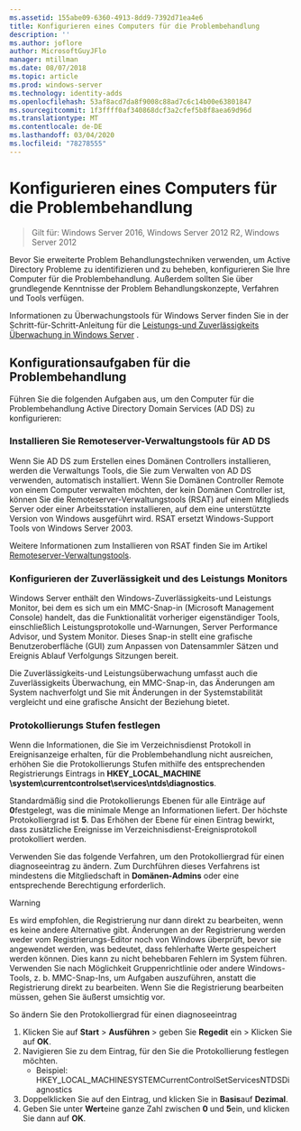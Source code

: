 ```yaml
---
ms.assetid: 155abe09-6360-4913-8dd9-7392d71ea4e6
title: Konfigurieren eines Computers für die Problembehandlung
description: ''
ms.author: joflore
author: MicrosoftGuyJFlo
manager: mtillman
ms.date: 08/07/2018
ms.topic: article
ms.prod: windows-server
ms.technology: identity-adds
ms.openlocfilehash: 53af8acd7da8f9008c88ad7c6c14b00e63801847
ms.sourcegitcommit: 1f3ffff0af340868dcf3a2cfef5b8f8aea69d96d
ms.translationtype: MT
ms.contentlocale: de-DE
ms.lasthandoff: 03/04/2020
ms.locfileid: "78278555"
---
```

# <a name="configuring-a-computer-for-troubleshooting"></a>Konfigurieren eines Computers für die Problembehandlung

>Gilt für: Windows Server 2016, Windows Server 2012 R2, Windows Server 2012

Bevor Sie erweiterte Problem Behandlungstechniken verwenden, um Active Directory Probleme zu identifizieren und zu beheben, konfigurieren Sie Ihre Computer für die Problembehandlung. Außerdem sollten Sie über grundlegende Kenntnisse der Problem Behandlungskonzepte, Verfahren und Tools verfügen.

Informationen zu Überwachungstools für Windows Server finden Sie in der Schritt-für-Schritt-Anleitung für die [Leistungs-und Zuverlässigkeits Überwachung in Windows Server](https://go.microsoft.com/fwlink/?LinkId=123737) .

## <a name="configuration-tasks-for-troubleshooting"></a>Konfigurationsaufgaben für die Problembehandlung

Führen Sie die folgenden Aufgaben aus, um den Computer für die Problembehandlung Active Directory Domain Services (AD DS) zu konfigurieren:

### <a name="install-remote-server-administration-tools-for-ad-ds"></a>Installieren Sie Remoteserver-Verwaltungstools für AD DS

Wenn Sie AD DS zum Erstellen eines Domänen Controllers installieren, werden die Verwaltungs Tools, die Sie zum Verwalten von AD DS verwenden, automatisch installiert. Wenn Sie Domänen Controller Remote von einem Computer verwalten möchten, der kein Domänen Controller ist, können Sie die Remoteserver-Verwaltungstools (RSAT) auf einem Mitglieds Server oder einer Arbeitsstation installieren, auf dem eine unterstützte Version von Windows ausgeführt wird. RSAT ersetzt Windows-Support Tools von Windows Server 2003.

Weitere Informationen zum Installieren von RSAT finden Sie im Artikel [Remoteserver-Verwaltungstools](https://docs.microsoft.com/windows-server/remote/remote-server-administration-tools).

### <a name="configure-reliability-and-performance-monitor"></a>Konfigurieren der Zuverlässigkeit und des Leistungs Monitors

Windows Server enthält den Windows-Zuverlässigkeits-und Leistungs Monitor, bei dem es sich um ein MMC-Snap-in (Microsoft Management Console) handelt, das die Funktionalität vorheriger eigenständiger Tools, einschließlich Leistungsprotokolle und-Warnungen, Server Performance Advisor, und System Monitor. Dieses Snap-in stellt eine grafische Benutzeroberfläche (GUI) zum Anpassen von Datensammler Sätzen und Ereignis Ablauf Verfolgungs Sitzungen bereit.

Die Zuverlässigkeits-und Leistungsüberwachung umfasst auch die Zuverlässigkeits Überwachung, ein MMC-Snap-in, das Änderungen am System nachverfolgt und Sie mit Änderungen in der Systemstabilität vergleicht und eine grafische Ansicht der Beziehung bietet.

### <a name="set-logging-levels"></a>Protokollierungs Stufen festlegen

Wenn die Informationen, die Sie im Verzeichnisdienst Protokoll in Ereignisanzeige erhalten, für die Problembehandlung nicht ausreichen, erhöhen Sie die Protokollierungs Stufen mithilfe des entsprechenden Registrierungs Eintrags in **HKEY_LOCAL_MACHINE \system\currentcontrolset\services\ntds\diagnostics**.

Standardmäßig sind die Protokollierungs Ebenen für alle Einträge auf **0**festgelegt, was die minimale Menge an Informationen liefert. Der höchste Protokolliergrad ist **5**. Das Erhöhen der Ebene für einen Eintrag bewirkt, dass zusätzliche Ereignisse im Verzeichnisdienst-Ereignisprotokoll protokolliert werden.

Verwenden Sie das folgende Verfahren, um den Protokolliergrad für einen diagnoseeintrag zu ändern. Zum Durchführen dieses Verfahrens ist mindestens die Mitgliedschaft in **Domänen-Admins** oder eine entsprechende Berechtigung erforderlich.

> [!WARNING]
> Es wird empfohlen, die Registrierung nur dann direkt zu bearbeiten, wenn es keine andere Alternative gibt. Änderungen an der Registrierung werden weder vom Registrierungs-Editor noch von Windows überprüft, bevor sie angewendet werden, was bedeutet, dass fehlerhafte Werte gespeichert werden können. Dies kann zu nicht behebbaren Fehlern im System führen. Verwenden Sie nach Möglichkeit Gruppenrichtlinie oder andere Windows-Tools, z. b. MMC-Snap-Ins, um Aufgaben auszuführen, anstatt die Registrierung direkt zu bearbeiten. Wenn Sie die Registrierung bearbeiten müssen, gehen Sie äußerst umsichtig vor.
>

So ändern Sie den Protokolliergrad für einen diagnoseeintrag

1. Klicken Sie auf **Start** > **Ausführen** > geben Sie **Regedit** ein > Klicken Sie auf **OK**.
2. Navigieren Sie zu dem Eintrag, für den Sie die Protokollierung festlegen möchten.
   * Beispiel: HKEY_LOCAL_MACHINESYSTEMCurrentControlSetServicesNTDSDiagnostics
3. Doppelklicken Sie auf den Eintrag, und klicken Sie in **Basis**auf **Dezimal**.
4. Geben Sie unter **Wert**eine ganze Zahl zwischen **0** und **5**ein, und klicken Sie dann auf **OK**.
